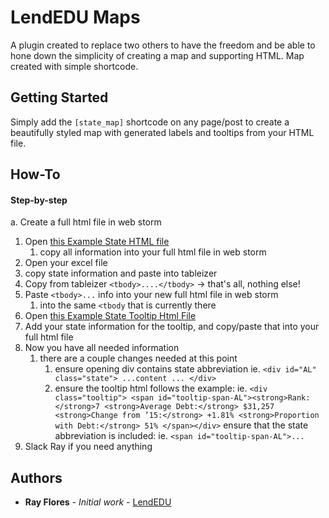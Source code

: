 # LendEDU Maps

A plugin created to replace two others to have the freedom and be able to hone down the simplicity of creating a map and supporting HTML.  Map created with simple shortcode.

## Getting Started

Simply add the `[state_map]` shortcode on any page/post to create a beautifully styled map with generated labels and tooltips from your HTML file.

## How-To

#### Step-by-step
a. Create a full html file in web storm
1. Open [this Example State HTML file](/example-state.html)
    1. copy all information into your full html file in web storm 
2. Open your excel file
3. copy state information and paste into tableizer
4. Copy from tableizer `<tbody>....</tbody>` -> that's all, nothing else!
5. Paste `<tbody>...` info into your new full html file in web storm
    1. into the same `<tbody` that is currently there
6. Open [this Example State Tooltip Html File](../example-state-tooltip.html)
7. Add your state information for the tooltip, and copy/paste that into your full html file 
8. Now you have all needed information 
    1. there are a couple changes needed at this point
        1. ensure opening div contains state abbreviation ie. `<div id="AL" class="state">
        ...content ... </div>`
        2. ensure the tooltip html follows the example: ie.
        `<div class="tooltip">
        <span id="tooltip-span-AL"><strong>Rank:</strong>7
        <strong>Average Debt:</strong> $31,257
        <strong>Change from ’15:</strong> +1.81%
        <strong>Proportion with Debt:</strong> 51%
        </span></div>`
        ensure that the state abbreviation is included: ie. `<span id="tooltip-span-AL">...`
 9. Slack Ray if you need anything
 
## Authors

* **Ray Flores** - *Initial work* - [LendEDU](https://github.com/mclenhard/lendedu-plugins/tree/master/lendedu-maps)
